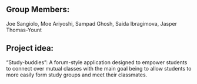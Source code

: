 ## Group Members: 
Joe Sangiolo, Moe Ariyoshi, Sampad Ghosh, Saida Ibragimova, Jasper Thomas-Yount
## Project idea: 
“Study-buddies”: A forum-style application designed to empower students to connect over mutual classes with the main goal being to allow students to more easily form study groups and meet their classmates.
